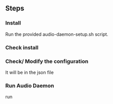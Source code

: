 ## Steps ##

### Install ###

Run the provided audio-daemon-setup.sh script.

### Check install ###

### Check/ Modify the configuration ###

It will be in the json file

### Run Audio Daemon ###

run
